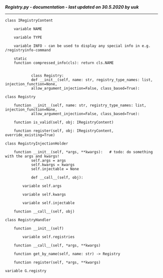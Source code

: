 ***Registry.py - documentation - last updated on 30.5.2020 by uuk***
___

    class IRegistryContent

        variable NAME

        variable TYPE

        variable INFO - can be used to display any special info in e.g. /registryinfo-command

        static
        function compressed_info(cls): return cls.NAME
                
                
                class Registry:
                def __init__(self, name: str, registry_type_names: list, injection_function=None,
                allow_argument_injection=False, class_based=True):

    class Registry

        function __init__(self, name: str, registry_type_names: list, injection_function=None,
                allow_argument_injection=False, class_based=True):

        function is_valid(self, obj: IRegistryContent)

        function register(self, obj: IRegistryContent, override_existing=True)

    class RegistryInjectionHolder

        function __init__(self, *args, **kwargs):   # todo: do something with the args and kwargs!
                self.args = args
                self.kwargs = kwargs
                self.injectable = None
                
                def __call__(self, obj):

            variable self.args

            variable self.kwargs

            variable self.injectable

        function __call__(self, obj)

    class RegistryHandler

        function __init__(self)

            variable self.registries

        function __call__(self, *args, **kwargs)

        function get_by_name(self, name: str) -> Registry

        function register(self, *args, **kwargs)

    variable G.registry